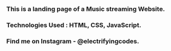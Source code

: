 ### This is a landing page of a Music streaming Website.

### Technologies Used : HTML, CSS, JavaScript.

### Find me on Instagram - @electrifyingcodes.

[Instagram]:https://www.instagram.com/electrifyingcodes